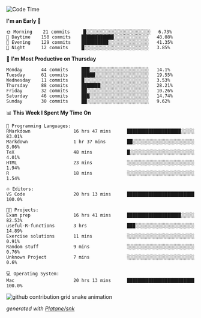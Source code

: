 <!--START_SECTION:waka-->
![Code Time](http://img.shields.io/badge/Code%20Time-162%20hrs%2037%20mins-blue)

**I'm an Early 🐤** 

```text
🌞 Morning    21 commits     █░░░░░░░░░░░░░░░░░░░░░░░░   6.73% 
🌆 Daytime    150 commits    ████████████░░░░░░░░░░░░░   48.08% 
🌃 Evening    129 commits    ██████████░░░░░░░░░░░░░░░   41.35% 
🌙 Night      12 commits     █░░░░░░░░░░░░░░░░░░░░░░░░   3.85%

```
📅 **I'm Most Productive on Thursday** 

```text
Monday       44 commits     ███░░░░░░░░░░░░░░░░░░░░░░   14.1% 
Tuesday      61 commits     █████░░░░░░░░░░░░░░░░░░░░   19.55% 
Wednesday    11 commits     █░░░░░░░░░░░░░░░░░░░░░░░░   3.53% 
Thursday     88 commits     ███████░░░░░░░░░░░░░░░░░░   28.21% 
Friday       32 commits     ██░░░░░░░░░░░░░░░░░░░░░░░   10.26% 
Saturday     46 commits     ███░░░░░░░░░░░░░░░░░░░░░░   14.74% 
Sunday       30 commits     ██░░░░░░░░░░░░░░░░░░░░░░░   9.62%

```


📊 **This Week I Spent My Time On** 

```text
💬 Programming Languages: 
RMarkdown                16 hrs 47 mins      ████████████████████░░░░░   83.01% 
Markdown                 1 hr 37 mins        ██░░░░░░░░░░░░░░░░░░░░░░░   8.06% 
TeX                      48 mins             █░░░░░░░░░░░░░░░░░░░░░░░░   4.01% 
HTML                     23 mins             ░░░░░░░░░░░░░░░░░░░░░░░░░   1.94% 
R                        18 mins             ░░░░░░░░░░░░░░░░░░░░░░░░░   1.54%

🔥 Editors: 
VS Code                  20 hrs 13 mins      █████████████████████████   100.0%

🐱‍💻 Projects: 
Exam prep                16 hrs 41 mins      ████████████████████░░░░░   82.53% 
useful-R-functions       3 hrs               ███░░░░░░░░░░░░░░░░░░░░░░   14.89% 
Exercise solutions       11 mins             ░░░░░░░░░░░░░░░░░░░░░░░░░   0.91% 
Random stuff             9 mins              ░░░░░░░░░░░░░░░░░░░░░░░░░   0.76% 
Unknown Project          7 mins              ░░░░░░░░░░░░░░░░░░░░░░░░░   0.6%

💻 Operating System: 
Mac                      20 hrs 13 mins      █████████████████████████   100.0%

```


<!--END_SECTION:waka-->


<!--Snake Game-->
![github contribution grid snake animation](https://raw.githubusercontent.com/viggo-gascou/viggo-gascou/output/github-contribution-grid-snake.svg)

_generated with [Platane/snk](https://github.com/Platane/snk)_
<!--Snake Game-->

